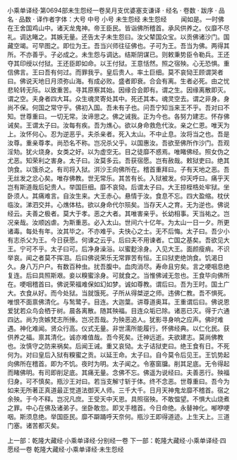 小乘单译经·第0694部未生怨经一卷吴月支优婆塞支谦译
· 经名 · 卷数 · 跋序
· 品名 · 品数 · 译作者字体：大号 中号 小号
未生怨经
未生怨经
　　闻如是。一时佛在王舍国鸡山中。诸天龙鬼神。帝王臣民。皆诣佛所稽首。承风供养之。仪靡不尽礼。调达睹之。其嫉无量。还告太子未生怨曰。汝父辇国众宝。以贡佛诸沙门。国藏空竭。可早图之。即位为王。吾当兴师往征佛也。子可为王。吾当为佛。两得其所。不亦善乎。子必成之。未生怨与调达。结斯阴谋已。则敕秉势臣令勒兵。王还夺其印绶以付狱。王还臣即如命。以王付狱。王意恬然。照之宿殃。心无恐惧。重信佛言。王曰吾有何过。而罪我乎。皇后贵人。率土巨细。莫不哀恸王顾谓哭者曰。佛说天地日月须弥山海。有成必败。盛者即衰。合会有离。生者必死。由之忧悲轮转无际。以致重苦。寻其原察其始。因缘合会即有。谓之生。因缘离散即灭。谓之空。夫身者四大耳。众生魂灵寄处其中。死还其本。魂灵空去。谓之非身。身尚不保。何国之常守乎。佛初入国。吾未有子也。问吾宁知当来王不乎。吾对曰不知。世尊重曰。一切无常。汝谛思之。佛之诫我。正为今也。各努力建志。怀存佛诫矣。王谓太子曰。汝每有疾。吾为燋心。欲以身命救危代汝。亲之仁恩。唯天为上。汝怀何心。忍为逆恶乎。夫杀亲者。死入太山。不中止息。汝将当之也。吾是汝尊。重亲尊孝。尚恐名不称。岂况杀父乎。以国惠汝。吾欲至佛所作沙门。吾观淫劮。犹火烧身。女类之好。以为虚空无。目之徒靡不惑焉。唯睹佛经。照女伪之尤恶。知荣利之害身。太子曰。汝莫多云。吾获宿愿。岂有赦哉。敕狱吏曰。绝其饷食。以饿杀之。有司将入狱。洴沙王向佛所在。稽首重拜曰。子有天地之恶。吾无丝发之忿心矣。唯存佛教。世无常乐。其苦有长。入狱被发。仰天呼曰。痛乎天岂有斯道哉后妃贵人。举国巨细。靡不哀恸。后谓太子曰。大王掠桎梏处牢狱。坐卧须人。其痛难言。自汝生来。大王赤心。悬情于汝。食息不忘。四大盈缩。枕伏临汝。涕泗交并。心燋体枯。欲以身命代尔殒矣。当存天人之育。无为逆也。佛说经云。夫善之极者。莫大于孝。恶之大者。其唯害亲乎。长幼相事。天当祐之。岂况亲哉。汝顺凶虐。为斯重恶。必入太山。世间六十亿年。为太山一日一夕。所更诸毒。每处有年。汝其毕之。不亦难乎。夫快心之士。无不后悔。太子曰。吾少小有志杀父为王。今日获愿。何谏之云乎。后曰夫不用谏者。亡国之基矣。吾欲见大王。宁可不乎。太子曰可。后净身澡浴。以蜜麨涂身。入见大王。面颜瘦痟。不识举哀。闻之者莫不挥泪。后曰佛说荣乐无常罪苦有恒。王曰狱吏绝饷食。饥渴日久。身八万户户。有数百种虫。扰吾腹中。血肉消尽。寿命且穷矣。言之哽咽息绝复连。后曰具照斯艰。妾以糗蜜涂身。可就食之。当惟佛诫无忽也。王食毕向佛所在。哽咽稽首曰。佛说荣福难保如幻如梦。诚如尊教。谓后曰。吾为王时。国土广大。衣食从好。而今处狱。当就饿死。子所从得桀逆之师。违佛仁教。吾不惧死。唯恨不面禀佛清化。与鹙鹭子。目连。大迦葉。讲尊道奥耳。王重谓后曰。佛说恩爱犹若众鸟会栖于树。晨各离散。随其殃福。目连众垢已除。诸恶已灭。得于六通四达。尚为贪嫉梵志所捶。岂况吾哉。为殃恶追人。犹影寻身响之应声。佛时难遇。神化难闻。贤众行高。仪式无量。非世濡所能履行。怀佛经典。以仁化民。获供养之福。禀其清化。诚亦难值哉。吾今死矣。迁神远逝。夫欲建志。莫尚佛教也。汝慎守之防来祸矣。后闻王诫。重又哀恸。太子诘狱吏曰。绝王食有日。不死何为。对曰皇后入狱有糗蜜之贡。以延王命。太子曰。自今莫令后见王。王饥势起向佛所在稽首。即为不饥。夜时为明。太子闻之。令塞窗牖。削其足底。无令得起而睹佛明。有司即削足底。其痛无量。念佛不忘。佛遥为说经曰。夫善恶行。殃福归身。可不慎矣。瓶沙王对曰。若当支解寸斩于体。终不念恶。世尊重曰。吾今为如来无所著正真道最正觉道法御天人师。三千大千。日月天神鬼龙靡不稽首。宿之余殃。于今不释。岂况凡庶。王受天中天恩。具照宿殃。不敢愠望。不惧大山烧煮之罪。中心在佛及诸弟子。坐卧敢忽。即叉手稽首。今日命绝。永替神化。喐咿哽咽。斯须息绝。举国臣民。靡不躃踊呼天奈何。瓶沙王即得道迹。上生天上。三道门塞。诸苦都灭矣。

上一部：乾隆大藏经·小乘单译经·分别经一卷
下一部：乾隆大藏经·小乘单译经·四愿经一卷
乾隆大藏经·小乘单译经·未生怨经